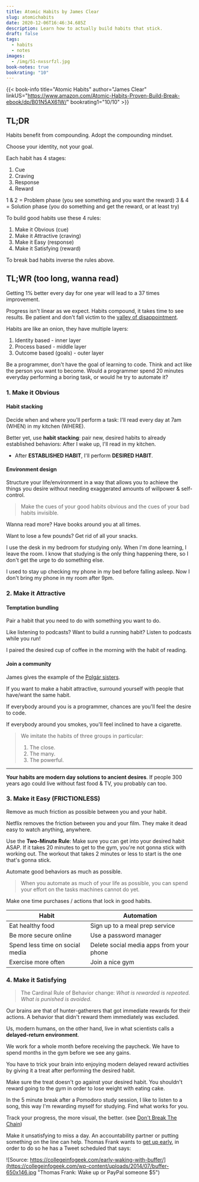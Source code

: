 ```yaml
---
title: Atomic Habits by James Clear
slug: atomichabits
date: 2020-12-06T16:46:34.685Z
description: Learn how to actually build habits that stick.
draft: false
tags:
  - habits
  - notes
images:
  - /img/51-nxssrfzl.jpg
book-notes: true
bookrating: "10"
---
```

{{< book-info title="Atomic Habits" author="James Clear" linkUS="https://www.amazon.com/Atomic-Habits-Proven-Build-Break-ebook/dp/B01N5AX61W/" bookrating1="10/10" >}}

## TL;DR

Habits benefit from compounding. Adopt the compounding mindset.

Choose your identity, not your goal.

Each habit has 4 stages: 

1. Cue
2. Craving
3. Response
4. Reward

1 & 2 = Problem phase (you see something and you want the reward)
3 & 4 = Solution phase (you do something and get the reward, or at least try)

To build good habits use these 4 rules:

1. Make it Obvious (cue)
2. Make it Attractive (craving)
3. Make it Easy (response)
4. Make it Satisfying (reward)

To break bad habits inverse the rules above.

## TL;WR (too long, wanna read)

Getting 1% better every day for one year will lead to a 37 times improvement.

Progress isn't linear as we expect. Habits compound, it takes time to see results. Be patient and don't fall victim to the [valley of disappointment](https://twitter.com/collect_wisdom/status/1090376527332757506).

Habits are like an onion, they have multiple layers:

1. Identity based - inner layer
2. Process based - middle layer
3. Outcome based (goals) - outer layer

Be a programmer, don't have the goal of learning to code. Think and act like the person you want to become. Would a programmer spend 20 minutes everyday performing a boring task, or would he try to automate it?

### 1. Make it Obvious

#### Habit stacking

Decide when and where you'll perform a task: I'll read every day at 7am (WHEN) in my kitchen (WHERE).

Better yet, use **habit stacking**: pair new, desired habits to already established behaviors: After I wake up, I'll read in my kitchen.

* After **ESTABLISHED HABIT**, I'll perform **DESIRED HABIT**.

#### Environment design

Structure your life/environment in a way that allows you to achieve the things you desire without needing exaggerated amounts of willpower & self-control. 

> Make the cues of your good habits obvious and the cues of your bad habits invisible.

Wanna read more? Have books around you at all times.

Want to lose a few pounds? Get rid of all your snacks.

I use the desk in my bedroom for studying only. When I'm done learning, I leave the room. I know that studying is the only thing happening there, so I don't get the urge to do something else.

I used to stay up checking my phone in my bed before falling asleep. Now I don't bring my phone in my room after 9pm.

### 2. Make it Attractive

#### Temptation bundling

Pair a habit that you need to do with something you want to do.

Like listening to podcasts? Want to build a running habit? Listen to podcasts while you run!

I paired the desired cup of coffee in the morning with the habit of reading.

#### Join a community

James gives the example of the [](https://productiveclub.com/polgar-sisters-story/)[Polgár sisters](https://productiveclub.com/polgar-sisters-story/).

If you want to make a habit attractive, surround yourself with people that have/want the same habit.

If everybody around you is a programmer, chances are you'll feel the desire to code.

If everybody around you smokes, you'll feel inclined to have a cigarette.

> We imitate the habits of three groups in particular:
>
> 1. The close.
> 2. The many.
> 3. The powerful.

- - -

**Your habits are modern day solutions to ancient desires**. If people 300 years ago could live without fast food & TV, you probably can too.

### 3. Make it Easy (FRICTIONLESS)

Remove as much friction as possible between you and your habit.

Netflix removes the friction between you and your film. They make it dead easy to watch anything, anywhere.

Use the **Two-Minute Rule**: Make sure you can get into your desired habit ASAP. If it takes 20 minutes to get to the gym, you're not gonna stick with working out. The workout that takes 2 minutes or less to start is the one that's gonna stick.

Automate good behaviors as much as possible.

> When you automate as much of your life as possible, you can spend your effort on the tasks machines cannot do yet.

Make one time purchases / actions that lock in good habits.

| **Habit**                       | **Automation**                           |
| ------------------------------- | ---------------------------------------- |
| Eat healthy food                | Sign up to a meal prep service           |
| Be more secure online           | Use a password manager                   |
| Spend less time on social media | Delete social media apps from your phone |
| Exercise more often             | Join a nice gym                          |

### 4. Make it Satisfying

> The Cardinal Rule of Behavior change: *What is rewarded is repeated. What is punished is avoided*.

Our brains are that of hunter-gatherers that got immediate rewards for their actions. A behavior that didn't reward them immediately was excluded.

Us, modern humans, on the other hand, live in what scientists calls a **delayed-return environment**.

We work for a whole month before receiving the paycheck. We have to spend months in the gym before we see any gains.

You have to trick your brain into enjoying modern delayed reward activities by giving it a treat after performing the desired habit.

Make sure the treat doesn't go against your desired habit. You shouldn't reward going to the gym in order to lose weight with eating cake.

In the 5 minute break after a Pomodoro study session, I like to listen to a song, this way I'm rewarding myself for studying. Find what works for you.

Track your progress, the more visual, the better. (see [Don't Break The Chain](https://lifehacker.com/jerry-seinfelds-productivity-secret-281626))

Make it unsatisfying to miss a day. An accountability partner or putting something on the line can help. Thomas Frank wants to [get up early](https://collegeinfogeek.com/early-waking-with-buffer/), in order to do so he has a Tweet scheduled that says:

![Source: https://collegeinfogeek.com/early-waking-with-buffer/](https://collegeinfogeek.com/wp-content/uploads/2014/07/buffer-650x146.jpg "Thomas Frank: Wake up or PayPal someone $5")